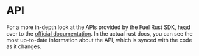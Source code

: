 # API

For a more in-depth look at the APIs provided by the Fuel Rust SDK, head over to the [official documentation](https://docs.rs/fuels/latest/fuels/). In the actual rust docs, you can see the most up-to-date information about the API, which is synced with the code as it changes.
